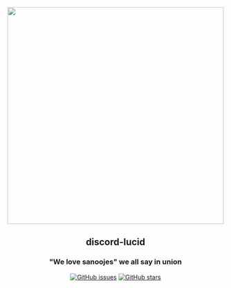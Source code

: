 <div align="center">
  
<img src="" width="500px" />

<h2> discord-lucid </h2>
<h3>"We love sanoojes" we all say in union</h3>

[![GitHub issues](https://img.shields.io/github/issues/azazelcodes/discord-lucid?color=red)]()
[![GitHub stars](https://img.shields.io/github/stars/azazelcodes/discord-lucid)]()
</div>